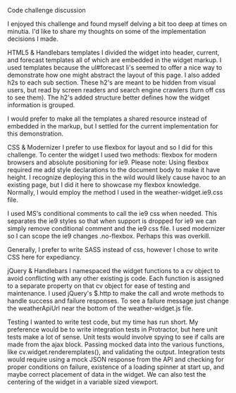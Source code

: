 Code challenge discussion

I enjoyed this challenge and found myself delving a bit too deep at times on minutia.  I'd like to share my thoughts on some of the implementation decisions I made.

HTML5 & Handlebars templates
I divided the widget into header, current, and forecast templates all of which are embedded in the widget markup. I used templates because the ul#forecast li's seemed to offer a nice way to demonstrate how one might abstract the layout of this page.  I also added h2s to each sub section.  These h2's are meant to be hidden from visual users, but read by screen readers and search engine crawlers (turn off css to see them).  The h2's added structure better defines how the widget information is grouped.

I would prefer to make all the templates a shared resource instead of embedded in the markup, but I settled for the current implementation for this demonstration.

CSS & Modernizer
I prefer to use flexbox for layout and so I did for this challenge. To center the widget I used two methods: flexbox for modern browsers and absolute positioning for ie9.  Please note: Using flexbox required me add style declarations to the document body to make it have height. I recognize deploying this in the wild would likely cause havoc to an existing page, but I did it here to showcase my flexbox knowledge.  Normally, I would employ the method I used in the weather-widget.ie9.css file.

I used MS's conditional comments to call the ie9 css when needed. This separates the ie9 styles so that when support is dropped for ie9 we can simply remove conditional comment and the ie9 css file.  I used modernizer so I can scope the ie9 changes .no-flexbox.  Perhaps this was overkill.

Generally, I prefer to write SASS instead of css, however I chose to write CSS here for expediancy. 

jQuery & Handlebars
I namespaced the widget functions to a cv object to avoid conflicting with any other existing js code.  Each function is assigned to a separate property on that cv object for ease of testing and maintenance.  I used jQuery's $.http to make the call and wrote methods to handle success and failure responses.  To see a failure message just change the weatherApiUrl near the bottom of the weather-widget.js file.

Testing
I wanted to write test code, but my time has run short. 
My preference would be to write integration tests in Protractor, but here unit tests make a lot of sense. Unit tests would involve spying to see if calls are made from the ajax block.  Passing mocked data into the various functions, like cv.widget.renderemplates(), and validating the output. Integration tests would require using a mock JSON response from the API and checking for proper conditions on failure, existence of a loading spinner at start up, and maybe correct placement of data in the widget. We can also test the centering of the widget in a variable sized viewport.

